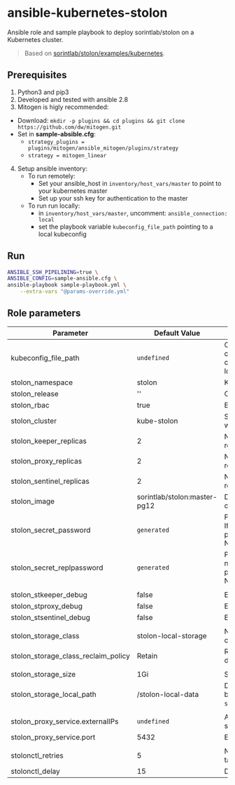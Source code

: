 # ansible-kubernetes-stolon

Ansible role and sample playbook to deploy sorintlab/stolon on a Kubernetes cluster.

> Based on [sorintlab/stolon/examples/kubernetes](https://github.com/sorintlab/stolon/tree/master/examples/kubernetes).

## Prerequisites
1. Python3 and pip3
2. Developed and tested with ansible 2.8
3. Mitogen is higly recommended:
  - Download: `mkdir -p plugins && cd plugins && git clone https://github.com/dw/mitogen.git`
  - Set in **sample-absible.cfg**:
    - `strategy_plugins = plugins/mitogen/ansible_mitogen/plugins/strategy`
    - `strategy = mitogen_linear`
4. Setup ansible inventory:
    - To run remotely:
        - Set your ansible_host in `inventory/host_vars/master` to point to your kubernetes master
        - Set up your ssh key for authentication to the master
    - To run run locally:
        - in `inventory/host_vars/master`, uncomment: `ansible_connection: local`
        - set the playbook variable `kubeconfig_file_path` pointing to a local kubeconfig

## Run
```bash
ANSIBLE_SSH_PIPELINING=true \
ANSIBLE_CONFIG=sample-ansible.cfg \
ansible-playbook sample-playbook.yml \
    --extra-vars "@params-override.yml"
```

## Role parameters

| Parameter                           | Default Value                | Description                                                                                                                      |
|-------------------------------------|------------------------------|----------------------------------------------------------------------------------------------------------------------------------|
| kubeconfig_file_path                | `undefined`                  | Optional path to kubeconfig file containing k8s cluster, user and context. The one in a default location will be used if empty   |
| stolon_namespace                    | stolon                       | Kubernetes namespace                                                                                                             |
| stolon_release                      | ''                           | Optional prefix for stolon objetcs                                                                                               |
| stolon_rbac                         | true                         | Enable RBAC                                                                                                                      |
| stolon_cluster                      | kube-stolon                  | Stolon cluster name. Will be prefixed with `stolon_release`-                                                                     |
| stolon_keeper_replicas              | 2                            | Number of keeper (statefulset) replicas                                                                                          |
| stolon_proxy_replicas               | 2                            | Number of proxy (deployment) replicas                                                                                            |
| stolon_sentinel_replicas            | 2                            | Number of sentinel (deployment) replicas                                                                                         |
| stolon_image                        | sorintlab/stolon:master-pg12 | Docker image for all stolon components                                                                                           |
| stolon_secret_password              | `generated`                  | Password for `stolon` database user. If not specified, a 15 length random password will be generated. Must NOT be base64 encoded |
| stolon_secret_replpassword          | `generated`                  | Password for the replication user. If not specified, a 15 length random password will be generated. Must NOT be base64 encoded   |
| |
| stolon_stkeeper_debug               | false                        | Enable debug for keeper                                                                                                          |
| stolon_stproxy_debug                | false                        | Enable debug for proxy                                                                                                           |
| stolon_stsentinel_debug             | false                        | Enable debug for sentinel                                                                                                        |
| |
| stolon_storage_class                | stolon-local-storage         | Name of k8s storage class to be created/used                                                                                     |
| stolon_storage_class_reclaim_policy | Retain                       | Reclaim policy, overriding k8s default of `Delete`                                                                               |
| |
| stolon_storage_size                 | 1Gi                          | Size of the local PersistentVolume                                                                                               |
| stolon_storage_local_path           | /stolon-local-data           | Data directory. PostgreSQL data will be in `stolon_storage_local_path`/postgres                                                  |
| |
| stolon_proxy_service.externalIPs    | `undefined`                  | Array of IPs for exposing proxy-service                                                                                          |
| stolon_proxy_service.port           | 5432                         | External proxy port                                                                                                              |
| |
| stolonctl_retries                   | 5                            | Number of retries for the stolonctl task before giving up                                                                        |
| stolonctl_delay                     | 15                           | Delay between each retry                                                                                                         |
